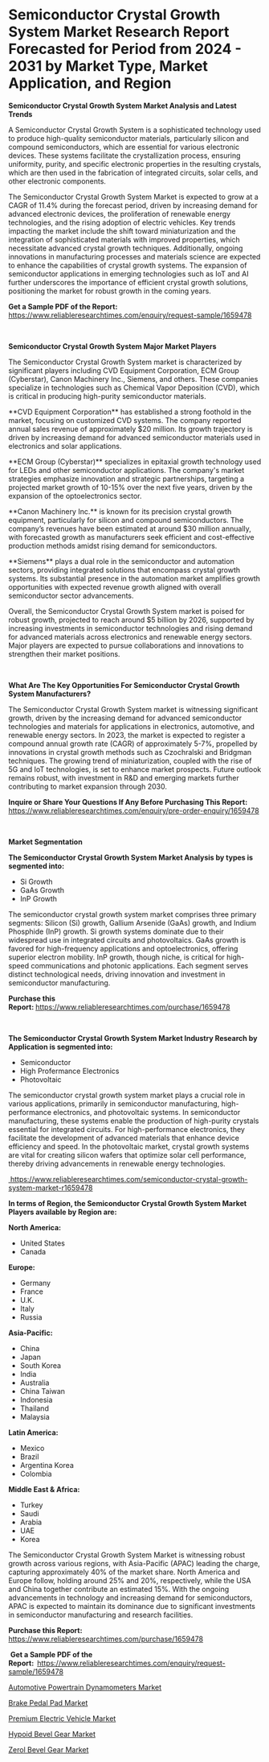 <p><h1>Semiconductor Crystal Growth System Market Research Report Forecasted for Period from 2024 -  2031 by Market Type, Market Application, and Region</h1></p><p><strong>Semiconductor Crystal Growth System Market Analysis and Latest Trends</strong></p>
<p><p>A Semiconductor Crystal Growth System is a sophisticated technology used to produce high-quality semiconductor materials, particularly silicon and compound semiconductors, which are essential for various electronic devices. These systems facilitate the crystallization process, ensuring uniformity, purity, and specific electronic properties in the resulting crystals, which are then used in the fabrication of integrated circuits, solar cells, and other electronic components.</p><p>The Semiconductor Crystal Growth System Market is expected to grow at a CAGR of 11.4% during the forecast period, driven by increasing demand for advanced electronic devices, the proliferation of renewable energy technologies, and the rising adoption of electric vehicles. Key trends impacting the market include the shift toward miniaturization and the integration of sophisticated materials with improved properties, which necessitate advanced crystal growth techniques. Additionally, ongoing innovations in manufacturing processes and materials science are expected to enhance the capabilities of crystal growth systems. The expansion of semiconductor applications in emerging technologies such as IoT and AI further underscores the importance of efficient crystal growth solutions, positioning the market for robust growth in the coming years.</p></p>
<p><strong>Get a Sample PDF of the Report:&nbsp;</strong> <a href="https://www.reliableresearchtimes.com/enquiry/request-sample/1659478?utm_campaign=1835&utm_medium=2&utm_source=Github&utm_content=ia&utm_term=09122024&utm_id=semiconductor-crystal-growth-system">https://www.reliableresearchtimes.com/enquiry/request-sample/1659478</a></p>
<p>&nbsp;</p>
<p><strong>Semiconductor Crystal Growth System Major Market Players</strong></p>
<p><p>The Semiconductor Crystal Growth System market is characterized by significant players including CVD Equipment Corporation, ECM Group (Cyberstar), Canon Machinery Inc., Siemens, and others. These companies specialize in technologies such as Chemical Vapor Deposition (CVD), which is critical in producing high-purity semiconductor materials.</p><p>**CVD Equipment Corporation** has established a strong foothold in the market, focusing on customized CVD systems. The company reported annual sales revenue of approximately $20 million. Its growth trajectory is driven by increasing demand for advanced semiconductor materials used in electronics and solar applications.</p><p>**ECM Group (Cyberstar)** specializes in epitaxial growth technology used for LEDs and other semiconductor applications. The company's market strategies emphasize innovation and strategic partnerships, targeting a projected market growth of 10-15% over the next five years, driven by the expansion of the optoelectronics sector.</p><p>**Canon Machinery Inc.** is known for its precision crystal growth equipment, particularly for silicon and compound semiconductors. The company’s revenues have been estimated at around $30 million annually, with forecasted growth as manufacturers seek efficient and cost-effective production methods amidst rising demand for semiconductors.</p><p>**Siemens** plays a dual role in the semiconductor and automation sectors, providing integrated solutions that encompass crystal growth systems. Its substantial presence in the automation market amplifies growth opportunities with expected revenue growth aligned with overall semiconductor sector advancements.</p><p>Overall, the Semiconductor Crystal Growth System market is poised for robust growth, projected to reach around $5 billion by 2026, supported by increasing investments in semiconductor technologies and rising demand for advanced materials across electronics and renewable energy sectors. Major players are expected to pursue collaborations and innovations to strengthen their market positions.</p></p>
<p>&nbsp;</p>
<p><strong>What Are The Key Opportunities For Semiconductor Crystal Growth System Manufacturers?</strong></p>
<p><p>The Semiconductor Crystal Growth System market is witnessing significant growth, driven by the increasing demand for advanced semiconductor technologies and materials for applications in electronics, automotive, and renewable energy sectors. In 2023, the market is expected to register a compound annual growth rate (CAGR) of approximately 5-7%, propelled by innovations in crystal growth methods such as Czochralski and Bridgman techniques. The growing trend of miniaturization, coupled with the rise of 5G and IoT technologies, is set to enhance market prospects. Future outlook remains robust, with investment in R&D and emerging markets further contributing to market expansion through 2030.</p></p>
<p><strong>Inquire or Share Your Questions If Any Before Purchasing This Report:</strong> <a href="https://www.reliableresearchtimes.com/enquiry/pre-order-enquiry/1659478?utm_campaign=1835&utm_medium=2&utm_source=Github&utm_content=ia&utm_term=09122024&utm_id=semiconductor-crystal-growth-system">https://www.reliableresearchtimes.com/enquiry/pre-order-enquiry/1659478</a></p>
<p>&nbsp;</p>
<p><strong>Market Segmentation</strong></p>
<p><strong>The Semiconductor Crystal Growth System Market Analysis by types is segmented into:</strong></p>
<p><ul><li>Si Growth</li><li>GaAs Growth</li><li>InP Growth</li></ul></p>
<p><p>The semiconductor crystal growth system market comprises three primary segments: Silicon (Si) growth, Gallium Arsenide (GaAs) growth, and Indium Phosphide (InP) growth. Si growth systems dominate due to their widespread use in integrated circuits and photovoltaics. GaAs growth is favored for high-frequency applications and optoelectronics, offering superior electron mobility. InP growth, though niche, is critical for high-speed communications and photonic applications. Each segment serves distinct technological needs, driving innovation and investment in semiconductor manufacturing.</p></p>
<p><strong>Purchase this Report:&nbsp;</strong><a href="https://www.reliableresearchtimes.com/purchase/1659478?utm_campaign=1835&utm_medium=2&utm_source=Github&utm_content=ia&utm_term=09122024&utm_id=semiconductor-crystal-growth-system">https://www.reliableresearchtimes.com/purchase/1659478</a></p>
<p>&nbsp;</p>
<p><strong>The Semiconductor Crystal Growth System Market Industry Research by Application is segmented into:</strong></p>
<p><ul><li>Semiconductor</li><li>High Profermance Electronics</li><li>Photovoltaic</li></ul></p>
<p><p>The semiconductor crystal growth system market plays a crucial role in various applications, primarily in semiconductor manufacturing, high-performance electronics, and photovoltaic systems. In semiconductor manufacturing, these systems enable the production of high-purity crystals essential for integrated circuits. For high-performance electronics, they facilitate the development of advanced materials that enhance device efficiency and speed. In the photovoltaic market, crystal growth systems are vital for creating silicon wafers that optimize solar cell performance, thereby driving advancements in renewable energy technologies.</p></p>
<p><a href="https://www.reliableresearchtimes.com/semiconductor-crystal-growth-system-market-r1659478?utm_campaign=1835&utm_medium=2&utm_source=Github&utm_content=ia&utm_term=09122024&utm_id=semiconductor-crystal-growth-system">&nbsp;https://www.reliableresearchtimes.com/semiconductor-crystal-growth-system-market-r1659478</a></p>
<p><strong>In terms of Region, the Semiconductor Crystal Growth System Market Players available by Region are:</strong></p>
<p>
    <p> <strong> North America: </strong>
        <ul>
            <li>United States</li>
            <li>Canada</li>
        </ul>
        </p> 
    <p> <strong> Europe: </strong>
        <ul>
            <li>Germany</li>
            <li>France</li>
            <li>U.K.</li>
            <li>Italy</li>
            <li>Russia</li>
        </ul>
        </p> 
    <p> <strong> Asia-Pacific: </strong>
        <ul>
            <li>China</li>
            <li>Japan</li>
            <li>South Korea</li>
            <li>India</li>
            <li>Australia</li>
            <li>China Taiwan</li>
            <li>Indonesia</li>
            <li>Thailand</li>
            <li>Malaysia</li>
        </ul>
        </p> 
    <p> <strong> Latin America: </strong>
        <ul>
            <li>Mexico</li>
            <li>Brazil</li>
            <li>Argentina Korea</li>
            <li>Colombia</li>
        </ul>
        </p> 
    <p> <strong> Middle East & Africa: </strong>
        <ul>
            <li>Turkey</li>
            <li>Saudi</li>
            <li>Arabia</li>
            <li>UAE</li>
            <li>Korea</li>
        </ul>
    </p>
    </p>
<p><p>The Semiconductor Crystal Growth System Market is witnessing robust growth across various regions, with Asia-Pacific (APAC) leading the charge, capturing approximately 40% of the market share. North America and Europe follow, holding around 25% and 20%, respectively, while the USA and China together contribute an estimated 15%. With the ongoing advancements in technology and increasing demand for semiconductors, APAC is expected to maintain its dominance due to significant investments in semiconductor manufacturing and research facilities.</p></p>
<p><strong>Purchase this Report: </strong><a href="https://www.reliableresearchtimes.com/purchase/1659478?utm_campaign=1835&utm_medium=2&utm_source=Github&utm_content=ia&utm_term=09122024&utm_id=semiconductor-crystal-growth-system">https://www.reliableresearchtimes.com/purchase/1659478</a></p>
<p>&nbsp;<strong>Get a Sample PDF of the Report:&nbsp;&nbsp;</strong><a href="https://www.reliableresearchtimes.com/enquiry/request-sample/1659478?utm_campaign=1835&utm_medium=2&utm_source=Github&utm_content=ia&utm_term=09122024&utm_id=semiconductor-crystal-growth-system">https://www.reliableresearchtimes.com/enquiry/request-sample/1659478</a></p>
<p><strong></strong></p>
<p><p><a href="https://www.linkedin.com/pulse/anticipated-cagr-99-automotive-powertrain-dynamometers-market-zwtoe?utm_campaign=1835&utm_medium=2&utm_source=Github&utm_content=ia&utm_term=09122024&utm_id=semiconductor-crystal-growth-system">Automotive Powertrain Dynamometers Market</a></p><p><a href="https://www.linkedin.com/pulse/exploring-potential-brake-pedal-pad-marketthe-upcoming-prospects-t5uqf?utm_campaign=1835&utm_medium=2&utm_source=Github&utm_content=ia&utm_term=09122024&utm_id=semiconductor-crystal-growth-system">Brake Pedal Pad Market</a></p><p><a href="https://www.linkedin.com/pulse/premium-electric-vehicle-market-size-expanding-cagr-55-period-tm42e?utm_campaign=1835&utm_medium=2&utm_source=Github&utm_content=ia&utm_term=09122024&utm_id=semiconductor-crystal-growth-system">Premium Electric Vehicle Market</a></p><p><a href="https://www.linkedin.com/pulse/aglobalhypoid-bevel-gear-market-study-including-its-size-growth-1p1ze?utm_campaign=1835&utm_medium=2&utm_source=Github&utm_content=ia&utm_term=09122024&utm_id=semiconductor-crystal-growth-system">Hypoid Bevel Gear Market</a></p><p><a href="https://www.linkedin.com/pulse/comprehensive-analysis-zerol-bevel-gear-market-20242031-projected-tepre?utm_campaign=1835&utm_medium=2&utm_source=Github&utm_content=ia&utm_term=09122024&utm_id=semiconductor-crystal-growth-system">Zerol Bevel Gear Market</a></p></p>